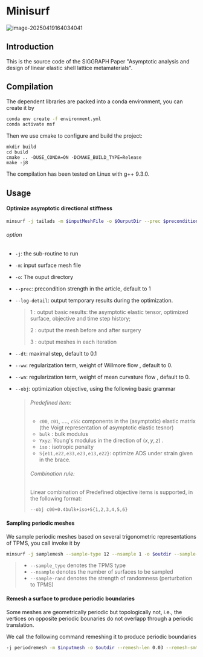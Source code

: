 # Minisurf

![image-20250419164034041](https://s2.loli.net/2025/04/19/rxHEWo76GYPbBCO.png)

## Introduction

This is the source code of the SIGGRAPH Paper "Asymptotic analysis and design of linear elastic shell lattice metamaterials".



## Compilation

The dependent libraries are packed into a conda environment, you can create it by

```bash
conda env create -f environment.yml
conda activate msf
```

Then we use cmake to configure and build the project:

```
mkdir build
cd build
cmake .. -DUSE_CONDA=ON -DCMAKE_BUILD_TYPE=Release
make -j8
```

The compilation has been tested on Linux with g++ 9.3.0.



## Usage

#### Optimize asymptotic directional stiffness

```bash
minsurf -j tailads -m $inputMeshFile -o $OurputDir --prec $precondition_strength --log-detail 1 --dt $time_step --obj $objective --max-iter 2001 --ww 0 --wa 0
```

###### option

* `-j`:    the sub-routine  to run

* `-m`:   input surface mesh file

* `-o`:   The  ouput directory

* `--prec`:   precondition strength in the article, default to 1

* `--log-detail`:   output temporary results during the optimization.  

  > 1 : output basic results:  the asymptotic elastic tensor,  optimized surface,  objective and time step history;
  >
  > 2 : output the mesh before and after surgery 
  >
  > 3 :  output meshes in each iteration

* `--dt`:  maximal step, default to 0.1

* `--ww`:  regularization term, weight of  Willmore flow , default to 0.

* `--wa`:  regularization term, weight of  mean curvature flow , default to 0.

* `--obj`:  optimization objective,  using the following basic grammar

  > ###### Predefined item:
  >
  > * `c00`, `c01`, ...., `c55`:  components in the (asymptotic) elastic matrix (the Voigt representation of  asymptotic elastic tesnor)
  > * `bulk` :  bulk modulus
  > * `Yxyz`: Young's modulus in the direction of $(x,y,z)$ .
  > * `iso` :  isotropic penalty
  > * `S{e11,e22,e33,e23,e13,e22}`: optimize ADS under strain given in the brace. 
  >
  > ###### Combination rule:
  >
  > Linear combination of Predefined objective items is supported,  in the following format:
  >
  > ```
  > --obj c00+0.4bulk+iso+S{1,2,3,4,5,6}
  > ```

#### Sampling periodic meshes

We sample periodic meshes based on several trigonometric representations of TPMS, you call invoke it by

```bash
minsurf -j samplemesh --sample-type 12 --nsample 1 -o $outdir --sample-rand 0.5 --remesh-len 0.03 --remesh-iter 5 --remesh-smthiter 0
```

> * `--sample_type` denotes the TPMS type
> * `--nsample` denotes the number of surfaces to be sampled
> * `--sample-rand` denotes the strength of randomness (perturbation to TPMS)

#### Remesh a surface to produce periodic boundaries

Some meshes are geometrically periodic but topologically not, i.e., the vertices on opposite periodic bounaries do not overlapp through a periodic translation. 

We call the following command remeshing it to produce periodic boundaries

```bash
-j periodremesh -m $inputmesh -o $outdir --remesh-len 0.03 --remesh-smthiter 0 --remesh-iter 20
```

